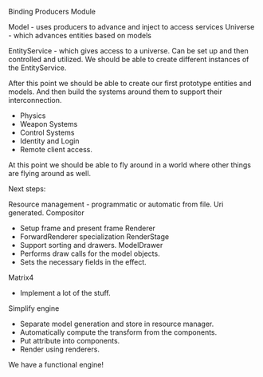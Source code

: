 Binding
Producers
Module

Model - uses producers to advance and inject to access services
Universe - which advances entities based on models

EntityService - which gives access to a universe. Can be set up and then controlled and utilized.
	We should be able to create different instances of the EntityService.

After this point we should be able to create our first prototype entities and models. And then
build the systems around them to support their interconnection.

- Physics
- Weapon Systems
- Control Systems
- Identity and Login
- Remote client access.

At this point we should be able to fly around in a world where other things are flying around as
well.





Next steps:

Resource management - programmatic or automatic from file. Uri generated.
Compositor
- Setup frame and present frame
Renderer
- ForwardRenderer specialization
RenderStage
- Support sorting and drawers.
ModelDrawer
- Performs draw calls for the model objects.
- Sets the necessary fields in the effect.

Matrix4
- Implement a lot of the stuff.

Simplify engine
- Separate model generation and store in resource manager.
- Automatically compute the transform from the components.
- Put attribute into components.
- Render using renderers.

We have a functional engine!